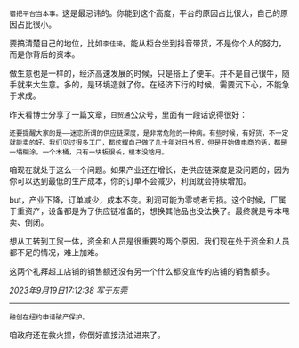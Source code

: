 `错把平台当本事。`这是最忌讳的。你能到这个高度，平台的原因占比很大，自己的原因占比很小。

要搞清楚自己的地位，比如`李佳琦`。能从柜台坐到抖音带货，不是你个人的努力，而是你背后的资本。

做生意也是一样的，经济高速发展的时候，只是搭上了便车。并不是自己很牛，随手就来大生意。多的，是环境造就了你。在经济下行的时候，需要沉下心，不能急于求成。

昨天看博士分享了一篇文章，`日贸通`公众号，里面有一段话说得很好：

	还要提醒大家的是——迷恋所谓的供应链深度，是非常危险的一种病。有些时候，有好货，不一定就能卖的好。我们见过很多工厂，都炫耀自己做了几十年对日外贸，但是开始做电商的话，都是一塌糊涂。一个木桶，只有一块板很长，根本没啥用。

咱现在就处于这么一个问题。如果产业还在增长，走供应链深度是没问题的，因为你可以达到最低的生产成本，你的订单不会减少，利润就会持续增加。

but，产业下降，订单减少，成本不变。利润可能为零或者亏损。这个时候，厂属于重资产，设备都是为了供应链准备的，想换其他品也没法换了。最终就是亏本甩卖、倒闭。

想从工转到工贸一体，资金和人员是很重要的两个原因。我们现在处于资金和人员都不足的情况，难上加难。

这两个礼拜超工店铺的销售额还没有另一个什么都没宣传的店铺的销售额多。

*2023年9月19日17:12:38 写于东莞*

---

	融创在纽约申请破产保护。

咱政府还在救火捏，你倒好直接浇油进来了。